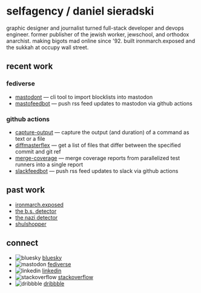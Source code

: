 # selfagency / daniel sieradski

graphic designer and journalist turned full-stack developer and devops engineer. former publisher of the jewish worker, jewschool, and orthodox anarchist. making bigots mad online since '92. built ironmarch.exposed and the sukkah at occupy wall street. 

## recent work

### fediverse

- [mastodont](https://github.com/selfagency/mastodont) — cli tool to import blocklists into mastodon
- [mastofeedbot](https://github.com/selfagency/mastofeedbot) — push rss feed updates to mastodon via github actions

### github actions

- [capture-output](https://github.com/selfagency/capture-output) — capture the output (and duration) of a command as text or a file
- [diffmasterflex](https://github.com/selfagency/diffmasterflex) — get a list of files that differ between the specified commit and git ref
- [merge-coverage](https://github.com/selfagency/merge-coverage) — merge coverage reports from parallelized test runners into a single report
- [slackfeedbot](https://github.com/selfagency/slackfeedbot) — push rss feed updates to slack via github actions

## past work


- [ironmarch.exposed](https://www.lawfareblog.com/iron-march-data-dump-provides-window-how-white-supremacists-communicate-and-recruit)
- [the b.s. detector](https://www.inverse.com/article/23781-bs-detector-facebook-fake-news-daniel-sieradski)
- [the nazi detector](https://forward.com/news/343648/nazi-detector-app-brands-right-wing-extremists-and-donald-trump/)
- [shulshopper](https://www.jewishexponent.com/2013/05/03/jew-it-yourself-philosophy-behind-new-sites/)

## connect

- ![bluesky](https://github.com/selfagency/selfagency/assets/2541728/a4c158ba-a366-46e6-a801-1c84ecf8a4fe) [bluesky](https://bsky.app/profile/self.agency)
- ![mastodon](https://user-images.githubusercontent.com/2541728/206082889-8dd35400-a953-4296-a1cd-4c621448d0eb.png) [fediverse](https://social.lol/@selfagency)
- ![linkedin](https://user-images.githubusercontent.com/2541728/206083444-dff407ea-e95c-4307-a3de-179b83a913aa.png) [linkedin](https://www.linkedin.com/in/selfagency/)
- ![stackoverflow](https://user-images.githubusercontent.com/2541728/206085776-4cee1f5a-2bb0-4762-a428-fd10efa7b2f3.png) [stackoverflow](https://stackoverflow.com/users/1857453/selfagency)
- ![dribbble](https://user-images.githubusercontent.com/2541728/206083694-21e8a3b9-83b1-4579-a5a6-58a4ea4af536.png) [dribbble](https://dribbble.com/selfagency)
